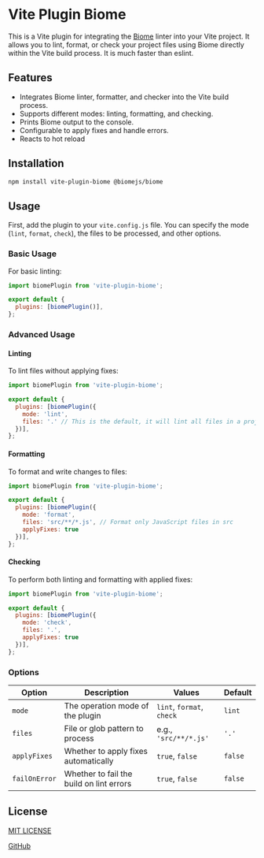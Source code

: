 # Vite Plugin Biome

This is a Vite plugin for integrating the [Biome](https://biomejs.dev/) linter into your Vite project. It allows you to lint, format, or check your project files using Biome directly within the Vite build process.
It is much faster than eslint.

## Features

- Integrates Biome linter, formatter, and checker into the Vite build process.
- Supports different modes: linting, formatting, and checking.
- Prints Biome output to the console.
- Configurable to apply fixes and handle errors.
- Reacts to hot reload

## Installation

```bash
npm install vite-plugin-biome @biomejs/biome
```

## Usage

First, add the plugin to your `vite.config.js` file. You can specify the mode (`lint`, `format`, `check`), the files to be processed, and other options.

### Basic Usage

For basic linting:

```javascript
import biomePlugin from 'vite-plugin-biome';

export default {
  plugins: [biomePlugin()],
};
```

### Advanced Usage

#### Linting

To lint files without applying fixes:

```javascript
import biomePlugin from 'vite-plugin-biome';

export default {
  plugins: [biomePlugin({
    mode: 'lint',
    files: '.' // This is the default, it will lint all files in a project
  })],
};
```

#### Formatting

To format and write changes to files:

```javascript
import biomePlugin from 'vite-plugin-biome';

export default {
  plugins: [biomePlugin({
    mode: 'format',
    files: 'src/**/*.js', // Format only JavaScript files in src
    applyFixes: true
  })],
};
```

#### Checking

To perform both linting and formatting with applied fixes:

```javascript
import biomePlugin from 'vite-plugin-biome';

export default {
  plugins: [biomePlugin({
    mode: 'check',
    files: '.',
    applyFixes: true
  })],
};
```

### Options

| Option        | Description                                  | Values              | Default |
|---------------|----------------------------------------------|---------------------|---------|
| `mode`        | The operation mode of the plugin             | `lint`, `format`, `check` | `lint` |
| `files`       | File or glob pattern to process              | e.g., `'src/**/*.js'`| `'.'`   |
| `applyFixes`  | Whether to apply fixes automatically         | `true`, `false`     | `false` |
| `failOnError` | Whether to fail the build on lint errors     | `true`, `false`     | `false` |

## License

[MIT LICENSE](LICENSE)

[GitHub](https://github.com/skrulling/vite-plugin-biome)
